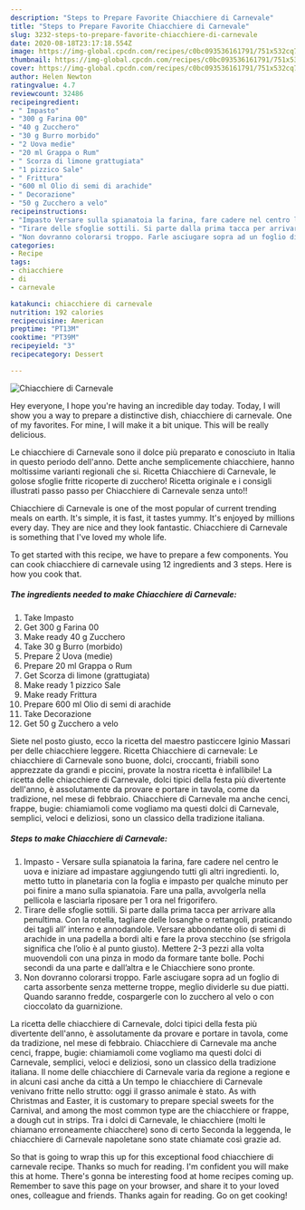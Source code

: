 ```yaml
---
description: "Steps to Prepare Favorite Chiacchiere di Carnevale"
title: "Steps to Prepare Favorite Chiacchiere di Carnevale"
slug: 3232-steps-to-prepare-favorite-chiacchiere-di-carnevale
date: 2020-08-18T23:17:18.554Z
image: https://img-global.cpcdn.com/recipes/c0bc093536161791/751x532cq70/chiacchiere-di-carnevale-recipe-main-photo.jpg
thumbnail: https://img-global.cpcdn.com/recipes/c0bc093536161791/751x532cq70/chiacchiere-di-carnevale-recipe-main-photo.jpg
cover: https://img-global.cpcdn.com/recipes/c0bc093536161791/751x532cq70/chiacchiere-di-carnevale-recipe-main-photo.jpg
author: Helen Newton
ratingvalue: 4.7
reviewcount: 32486
recipeingredient:
- " Impasto"
- "300 g Farina 00"
- "40 g Zucchero"
- "30 g Burro morbido"
- "2 Uova medie"
- "20 ml Grappa o Rum"
- " Scorza di limone grattugiata"
- "1 pizzico Sale"
- " Frittura"
- "600 ml Olio di semi di arachide"
- " Decorazione"
- "50 g Zucchero a velo"
recipeinstructions:
- "Impasto Versare sulla spianatoia la farina, fare cadere nel centro le uova e iniziare ad impastare aggiungendo tutti gli altri ingredienti. Io, metto tutto in planetaria con la foglia e impasto per qualche minuto per poi finire a mano sulla spianatoia. Fare una palla, avvolgerla nella pellicola e lasciarla riposare per 1 ora nel frigorifero."
- "Tirare delle sfoglie sottili. Si parte dalla prima tacca per arrivare alla penultima. Con la rotella, tagliare delle losanghe o rettangoli, praticando dei tagli all’ interno e annodandole. Versare abbondante olio di semi di arachide in una padella a bordi alti e fare la prova stecchino (se sfrigola significa che l’olio è al punto giusto). Mettere 2-3 pezzi alla volta muovendoli con una pinza in modo da formare tante bolle. Pochi secondi da una parte e dall’altra e le Chiacchiere sono pronte."
- "Non dovranno colorarsi troppo. Farle asciugare sopra ad un foglio di carta assorbente senza metterne troppe, meglio dividerle su due piatti. Quando saranno fredde, cospargerle con lo zucchero al velo o con cioccolato da guarnizione."
categories:
- Recipe
tags:
- chiacchiere
- di
- carnevale

katakunci: chiacchiere di carnevale 
nutrition: 192 calories
recipecuisine: American
preptime: "PT13M"
cooktime: "PT39M"
recipeyield: "3"
recipecategory: Dessert

---
```



![Chiacchiere di Carnevale](https://img-global.cpcdn.com/recipes/c0bc093536161791/751x532cq70/chiacchiere-di-carnevale-recipe-main-photo.jpg)

Hey everyone, I hope you're having an incredible day today. Today, I will show you a way to prepare a distinctive dish, chiacchiere di carnevale. One of my favorites. For mine, I will make it a bit unique. This will be really delicious.

Le chiacchiere di Carnevale sono il dolce più preparato e conosciuto in Italia in questo periodo dell&#39;anno. Dette anche semplicemente chiacchiere, hanno moltissime varianti regionali che si. Ricetta Chiacchiere di Carnevale, le golose sfoglie fritte ricoperte di zucchero! Ricetta originale e i consigli illustrati passo passo per Chiacchiere di Carnevale senza unto!!

Chiacchiere di Carnevale is one of the most popular of current trending meals on earth. It's simple, it is fast, it tastes yummy. It's enjoyed by millions every day. They are nice and they look fantastic. Chiacchiere di Carnevale is something that I've loved my whole life.


To get started with this recipe, we have to prepare a few components. You can cook chiacchiere di carnevale using 12 ingredients and 3 steps. Here is how you cook that.

<!--inarticleads1-->

##### The ingredients needed to make Chiacchiere di Carnevale:

1. Take  Impasto
1. Get 300 g Farina 00
1. Make ready 40 g Zucchero
1. Take 30 g Burro (morbido)
1. Prepare 2 Uova (medie)
1. Prepare 20 ml Grappa o Rum
1. Get  Scorza di limone (grattugiata)
1. Make ready 1 pizzico Sale
1. Make ready  Frittura
1. Prepare 600 ml Olio di semi di arachide
1. Take  Decorazione
1. Get 50 g Zucchero a velo


Siete nel posto giusto, ecco la ricetta del maestro pasticcere Iginio Massari per delle chiacchiere leggere. Ricetta Chiacchiere di carnevale: Le chiacchiere di Carnevale sono buone, dolci, croccanti, friabili sono apprezzate da grandi e piccini, provate la nostra ricetta è infallibile! La ricetta delle chiacchiere di Carnevale, dolci tipici della festa più divertente dell&#39;anno, è assolutamente da provare e portare in tavola, come da tradizione, nel mese di febbraio. Chiacchiere di Carnevale ma anche cenci, frappe, bugie: chiamiamoli come vogliamo ma questi dolci di Carnevale, semplici, veloci e deliziosi, sono un classico della tradizione italiana. 

<!--inarticleads2-->

##### Steps to make Chiacchiere di Carnevale:

1. Impasto - Versare sulla spianatoia la farina, fare cadere nel centro le uova e iniziare ad impastare aggiungendo tutti gli altri ingredienti. Io, metto tutto in planetaria con la foglia e impasto per qualche minuto per poi finire a mano sulla spianatoia. Fare una palla, avvolgerla nella pellicola e lasciarla riposare per 1 ora nel frigorifero.
1. Tirare delle sfoglie sottili. Si parte dalla prima tacca per arrivare alla penultima. Con la rotella, tagliare delle losanghe o rettangoli, praticando dei tagli all’ interno e annodandole. Versare abbondante olio di semi di arachide in una padella a bordi alti e fare la prova stecchino (se sfrigola significa che l’olio è al punto giusto). Mettere 2-3 pezzi alla volta muovendoli con una pinza in modo da formare tante bolle. Pochi secondi da una parte e dall’altra e le Chiacchiere sono pronte.
1. Non dovranno colorarsi troppo. Farle asciugare sopra ad un foglio di carta assorbente senza metterne troppe, meglio dividerle su due piatti. Quando saranno fredde, cospargerle con lo zucchero al velo o con cioccolato da guarnizione.


La ricetta delle chiacchiere di Carnevale, dolci tipici della festa più divertente dell&#39;anno, è assolutamente da provare e portare in tavola, come da tradizione, nel mese di febbraio. Chiacchiere di Carnevale ma anche cenci, frappe, bugie: chiamiamoli come vogliamo ma questi dolci di Carnevale, semplici, veloci e deliziosi, sono un classico della tradizione italiana. Il nome delle chiacchiere di Carnevale varia da regione a regione e in alcuni casi anche da città a Un tempo le chiacchiere di Carnevale venivano fritte nello strutto: oggi il grasso animale è stato. As with Christmas and Easter, it is customary to prepare special sweets for the Carnival, and among the most common type are the chiacchiere or frappe, a dough cut in strips. Tra i dolci di Carnevale, le chiacchiere (molti le chiamano erroneamente chiacchere) sono di certo Seconda la leggenda, le chiacchiere di Carnevale napoletane sono state chiamate così grazie ad. 

So that is going to wrap this up for this exceptional food chiacchiere di carnevale recipe. Thanks so much for reading. I'm confident you will make this at home. There's gonna be interesting food at home recipes coming up. Remember to save this page on your browser, and share it to your loved ones, colleague and friends. Thanks again for reading. Go on get cooking!

